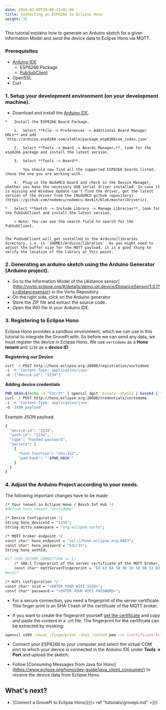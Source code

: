 ```yaml
---
date: 2016-03-09T20:08:11+01:00
title: Connecting an ESP8266 to Eclipse Hono
weight: 31
---
```


This tutorial explains how to generate an Arduino sketch for a given Information Model and send the device data to Eclipse Hono via MQTT.

<!--more-->

### Prerequisites
* [Arduino IDE](https://www.arduino.cc/en/Main/Software)
    * ESP8266 Package
    * [PubSubClient](https://pubsubclient.knolleary.net/)
* OpenSSL
* Curl

### 1. Setup your development environment (on your development machine).
 *   Download and install the [Arduino IDE](https://www.arduino.cc/en/Main/Software).
        
    *   Install the ESP8266 Board Package.
        
        1.  Select **File -> Preferences -> Additional Board Manager URLs** and add `http://arduino.esp8266.com/stable/package_esp8266com_index.json`.
            
        2.  Select **Tools -> Board -> Boards Manager…**, look for the esp8266 package and install the latest version.
            
        3.  Select **Tools -> Board**.
            
            You should now find all the supported ESP8266 boards listed, chose the one you are working with.
            
        4.  Plug-in the NodeMCU board and check in the Device Manager, whether you have the necessary USB serial driver installed. In case it is missing and Windows Update can’t find the driver, get the latest version of the driver from the [NodeMCU github repository](https://github.com/nodemcu/nodemcu-devkit/blob/master/Drivers/).
            
    *   Select **Sketch -> Include Library -> Manage Libraries**, look for the PubSubClient and install the latest version.
        
        > Note: You can use the search field to search for the PubSubClient.
        
    
    The PubSubClient will get installed in the Arduino/libraries directory, i.e. in `{HOME}/Arduino/libraries`. As you might need to adjust the buffer size for the MQTT payload, it is a good thing to verify the location of the library at this point.



### 2. Generating an arduino sketch using the Arduino Generator (Arduino project).
    
- Go to the Information Model of the [distance sensor] (http://vorto.eclipse.org/#/details/demo.iot.device/DistanceSensor/1.0.1?s=distancesensor) in the Vorto Repository
- On the right side, click on the Arduino generator
- Store the ZIP file and extract the source code.
- Open the INO file in your Arduino IDE.

### 3. Registering to Eclipse Hono

Eclipse Hono provides a sandbox environment, which we can use in this tutorial to integrate the GrovePi with. So before we can send any data, we must register the device in Eclipse Hono. We use ```vortodemo``` as a **Hono tenant** and ```1234``` as a **device ID**:

**Registering our Device**

```sh
curl -X POST http://hono.eclipse.org:28080/registration/vortodemo
-i -H 'Content-Type: application/json'
-d '{"device-id": "1234"}'
```

**Adding device credentials**
```sh
PWD_HASH=$(echo -n "S3cr3t" | openssl dgst -binary -sha512 | base64 | tr -d '\n') 
curl -X POST http://hono.eclipse.org:28080/credentials/vortodemo
-i -H 'Content-Type: application/json'
-d 'JSON payload' 
```

Example JSON payload:
```sh
{
  "device-id": "1234",
  "auth-id": "1234",
  "type": "hashed-password",
  "secrets": [
    {
      "hash-function": "sha-512",
      "pwd-hash": "'$PWD_HASH'"
    }
  ]
}
```

### 4. Adjust the Arduino Project according to your needs.
The following important changes have to be made:

```sh
/* Your tenant in Eclipse Hono / Bosch IoT Hub */
#define hono_tenant "vortodemo"

/* Device Configuration */
String hono_deviceId = "1234";
String ditto_namespace = "org.eclipse.vorto";

/* MQTT broker endpoint */
const char* hono_endpoint = "ssl://hono.eclipse.org:8883";
const char* hono_password = "S3cr3t";
String hono_authId;

#if (USE_SECURE_CONNECTION == 1)
    /* SHA-1 fingerprint of the server certificate of the MQTT broker, UPPERCASE and spacing */
    const char* mqttServerFingerprint = "E6 A3 B4 5B 06 2D 50 9B 33 82 28 2D 19 6E FE 97 D5 95 6C CB";
#endif

/* WiFi Configuration */
const char* ssid = "<ENTER YOUR WIFI SSID>";
const char* password = "<ENTER YOUR WIFI PASSWORD>"; 
```

* For a secure connection, you need a fingerprint of the server certificate. This finger print is an SHA-1 hash of the certificate of the MQTT broker.

* If you want to create the fingerprint yourself [get the certificate](https://letsencrypt.org/certs/lets-encrypt-x3-cross-signed.pem.txt) and copy and paste the content in a .crt file. The fingerprint for the certificate can be extracted by invoking:

```sh
openssl x509 -noout -fingerprint -sha1 -inform pem -in [certificate-file.crt]
```

* Connect your ESP8266 to your computer and select the virtual COM port to which your device is connected in the Arduino IDE under **Tools -> Port** and upload the sketch.

* Follow [Consuming Messages from Java for Hono] (https://www.eclipse.org/hono/dev-guide/java_client_consumer/) to receive the device data from Eclipse Hono.

## What's next? 

- [Connect a GrovePi to Eclipse Hono]({{< ref "tutorials/grovepi.md" >}})
